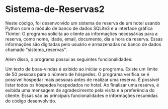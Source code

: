 # Sistema-de-Reservas2

Neste código, foi desenvolvido um sistema de reserva de um hotel usando Python com o módulo de banco de dados SQLite3 e a interface gráfica Tkinter. O programa solicita ao cliente as informações necessárias para a reserva, como nome, idade, email, documento, dia e hora da reserva. Essas informações são digitadas pelo usuário e armazenadas no banco de dados chamado "sistema_reservas".

Além disso, o programa possui as seguintes funcionalidades:

Um texto de boas-vindas é exibido ao iniciar o programa.
Existe um limite de 50 pessoas para o número de hóspedes. O programa verifica se é possível hospedar mais pessoas antes de realizar uma reserva.
É possível listar todos os hóspedes hospedados no hotel.
Ao finalizar uma reserva, é exibida uma mensagem de agradecimento pela visita e a preferência do cliente.
Essas são as principais funcionalidades e informações resumidas do código desenvolvido.
